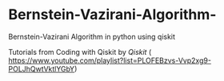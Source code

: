 # Bernstein-Vazirani-Algorithm-
Bernstein-Vazirani Algorithm in python using qiskit

Tutorials from Coding with Qiskit by *Qiskit* ( https://www.youtube.com/playlist?list=PLOFEBzvs-Vvp2xg9-POLJhQwtVktlYGbY)
